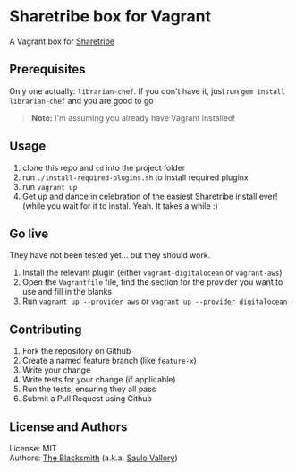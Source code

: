 Sharetribe box for Vagrant
========================

A Vagrant box for [Sharetribe](http://github.com/sharetribe/sharetribe)

Prerequisites
------------

Only one actually: `librarian-chef`. If you don't have it, just run `gem install librarian-chef` and you are good to go

> **Note:** I'm assuming you already have Vagrant installed!

Usage
------------

1. clone this repo and `cd` into the project folder
2. run `./install-required-plugins.sh` to install required pluginx
3. run `vagrant up`
4. Get up and dance in celebration of the easiest Sharetribe install ever! (while you wait for it to instal. Yeah. It takes a while :)

Go live
------------

They have not been tested yet... but they should work. 

1. Install the relevant plugin (either `vagrant-digitalocean` or `vagrant-aws`)
2. Open the `Vagrantfile` file, find the section for the provider you want to use and fill in the blanks
3. Run `vagrant up --provider aws` or `vagrant up --provider digitalocean`


Contributing
------------

1. Fork the repository on Github
2. Create a named feature branch (like `feature-x`)
3. Write your change
4. Write tests for your change (if applicable)
5. Run the tests, ensuring they all pass
6. Submit a Pull Request using Github

License and Authors
-------------------

License: MIT <br>
Authors: [The Blacksmith](http://github.com/theblacksmith) (a.k.a. [Saulo Vallory](http://saulovallory.com))
